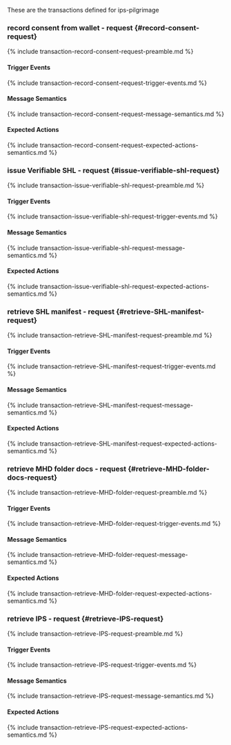 These are the transactions defined for ips-pilgrimage


###  record consent from wallet - request {#record-consent-request}

{% include transaction-record-consent-request-preamble.md %}
#### Trigger Events
{% include transaction-record-consent-request-trigger-events.md %}
#### Message Semantics
{% include transaction-record-consent-request-message-semantics.md %}
#### Expected Actions
{% include transaction-record-consent-request-expected-actions-semantics.md %}



###  issue Verifiable SHL - request {#issue-verifiable-shl-request}

{% include transaction-issue-verifiable-shl-request-preamble.md %}
#### Trigger Events
{% include transaction-issue-verifiable-shl-request-trigger-events.md %}
#### Message Semantics
{% include transaction-issue-verifiable-shl-request-message-semantics.md %}
#### Expected Actions
{% include transaction-issue-verifiable-shl-request-expected-actions-semantics.md %}


###  retrieve SHL manifest - request {#retrieve-SHL-manifest-request}

{% include transaction-retrieve-SHL-manifest-request-preamble.md %}
#### Trigger Events
{% include transaction-retrieve-SHL-manifest-request-trigger-events.md %}
#### Message Semantics
{% include transaction-retrieve-SHL-manifest-request-message-semantics.md %}
#### Expected Actions
{% include transaction-retrieve-SHL-manifest-request-expected-actions-semantics.md %}

###  retrieve MHD folder docs - request {#retrieve-MHD-folder-docs-request}

{% include transaction-retrieve-MHD-folder-request-preamble.md %}
#### Trigger Events
{% include transaction-retrieve-MHD-folder-request-trigger-events.md %}
#### Message Semantics
{% include transaction-retrieve-MHD-folder-request-message-semantics.md %}
#### Expected Actions
{% include transaction-retrieve-MHD-folder-request-expected-actions-semantics.md %}

###  retrieve IPS - request {#retrieve-IPS-request}

{% include transaction-retrieve-IPS-request-preamble.md %}
#### Trigger Events
{% include transaction-retrieve-IPS-request-trigger-events.md %}
#### Message Semantics
{% include transaction-retrieve-IPS-request-message-semantics.md %}
#### Expected Actions
{% include transaction-retrieve-IPS-request-expected-actions-semantics.md %}